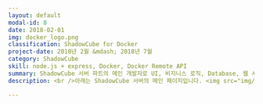 ```yaml
---
layout: default
modal-id: 8
date: 2018-02-01
img: docker_logo.png
classification: ShadowCube for Docker
project-date: 2018년 2월 &mdash; 2018년 7월
category: ShadowCube
skill: node.js + express, Docker, Docker Remote API
summary: ShadowCube 서버 파트의 메인 개발자로 UI, 비지니스 로직, Database, 웹 서버 등을 담당하였습니다.
description: <br />아래는 ShadowCube 서버의 메인 페이지입니다. <img src="img/portfolio/scpc_login.gif" class="img-responsive project-image" alt="scpc_login"> 해당 시스템의 디스크 사용량, ShadowCube 에서 사용하는 인증서 발급정보 및 도메인 라이선스 정보를 한 눈에 볼 수 있게 구성하였습니다. <br /><br />다음은 ShadowCube 의 사용자 정보를 볼 수 있는 UI 입니다. <img src="img/portfolio/scpc_user.gif" class="img-responsive project-image" alt="scpc_user"> 여러명을 선택하여 볼륨라이선스를 할당할 수 있게 구현하였습니다. 오른쪽에 보이는 부서트리는 recursive 함수를 사용하였고, DB procedure 로 구현하여 1000개가 넘는 부서도 아주 빠르게 조회가능하도록 구현하였습니다.<br /><br /> 다음은 ShadowCub 문서사용 로그 페이지입니다. ShadowCube 클라이언트에서 보낸 문서 로그를 사용자별로 조회할 수 있습니다. <img src="img/portfolio/scpc_log.gif" class="img-responsive project-image" alt="scpc_log"> 초기에는 로그 조회 속도가 아주 느렸지만, 전체 건 수 중에 특정 갯수만 가져오도록 구현하여 속도를 향상시켰습니다.<br /><br />다음은 ShadowCube 사용자들이 가장 많이 사용하는 복호화 요청 페이지입니다. 사용자들이 암호화된 파일을 복호화하기 위해 관리자에게 요청할 수 있는 페이지입니다. <img src="img/portfolio/sdmc_request.gif" class="img-responsive project-image" alt="sdmc_request"> 기존에는 ActiveX 기반으로 구현되어있었는데 이를 제거하였고, Backload 라는 Open source 를 사용하여 파일 업로드를 구현하였습니다. 파일을 Drag & Drop 하여 업로드하면, 문서그룹 정보를 표시하며, 결재자, 요청 사유 등을 입력할 수 있습니다.<br /><br />이후에는 Linux 서버도 지원하기 위하여 ASP.NET Core 로도 구현하였습니다.<br />Backload ASP.NET4 + ASP.NET Core 에 대한 예제는 <a href="https://github.com/insung/Backload-Examples" target="_blank">Github</a> 에도 정리하였습니다.

---
```


